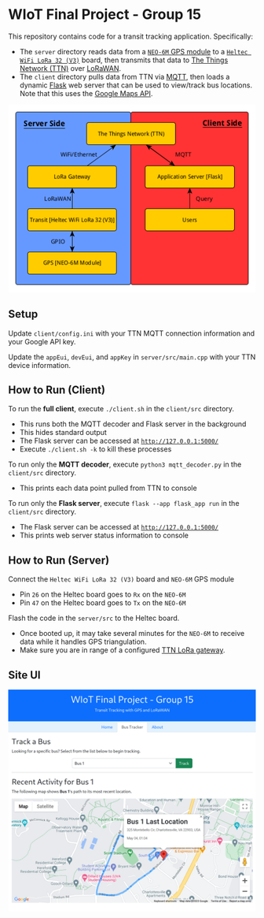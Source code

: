 # WIoT Final Project - Group 15

This repository contains code for a transit tracking application. Specifically:
 - The `server` directory reads data from a [`NEO-6M` GPS module](https://www.amazon.com/Microcontroller-Compatible-Sensitivity-Navigation-Positioning/dp/B07P8YMVNT?th=1) to a [`Heltec WiFi LoRa 32 (V3)`](https://heltec.org/project/wifi-lora-32-v3/) board, then transmits that data to [The Things Network (TTN)](https://www.thethingsnetwork.org/) over [LoRaWAN](https://lora-alliance.org/about-lorawan/). 
 - The `client` directory pulls data from TTN via [MQTT](https://mqtt.org/), then loads a dynamic [Flask](https://flask.palletsprojects.com/en/2.3.x/) web server that can be used to view/track bus locations. Note that this uses the [Google Maps API](https://developers.google.com/maps).

<div align="center">
    <img src="https://github.com/ncooney/transit-tracker/blob/main/client/static/architecture.png" alt="System Architecture">
</div>

## Setup

Update `client/config.ini` with your TTN MQTT connection information and your Google API key.

Update the `appEui`, `devEui`, and `appKey` in `server/src/main.cpp` with your TTN device information.

## How to Run (Client)

To run the **full client**, execute `./client.sh` in the `client/src` directory.
 - This runs both the MQTT decoder and Flask server in the background
 - This hides standard output
 - The Flask server can be accessed at [`http://127.0.0.1:5000/`](http://127.0.0.1:5000/)
 - Execute `./client.sh -k` to kill these processes

To run only the **MQTT decoder**, execute `python3 mqtt_decoder.py` in the `client/src` directory.
 - This prints each data point pulled from TTN to console

To run only the **Flask server**, execute `flask --app flask_app run` in the `client/src` directory.
 - The Flask server can be accessed at [`http://127.0.0.1:5000/`](http://127.0.0.1:5000/)
 - This prints web server status information to console

## How to Run (Server)

Connect the `Heltec WiFi LoRa 32 (V3)` board and `NEO-6M` GPS module
 - Pin `26` on the Heltec board goes to `Rx` on the `NEO-6M`
 - Pin `47` on the Heltec board goes to `Tx` on the `NEO-6M`

Flash the code in the `server/src` to the Heltec board. 
 - Once booted up, it may take several minutes for the `NEO-6M` to receive data while it handles GPS triangulation.
 - Make sure you are in range of a configured [TTN LoRa gateway](https://www.thethingsnetwork.org/docs/gateways/).


## Site UI

<div align="center">
    <img src="https://github.com/ncooney/transit-tracker/blob/main/client/static/site.png" alt="Site UI">
</div
